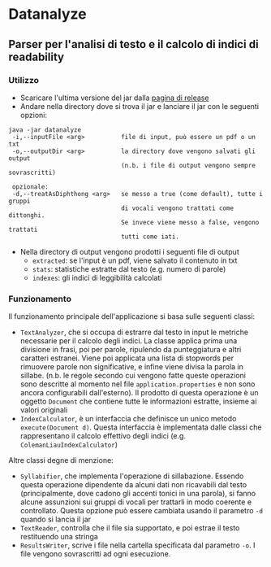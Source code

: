# Datanalyze
## Parser per l'analisi di testo e il calcolo di indici di readability

### Utilizzo
- Scaricare l'ultima versione del jar dalla [pagina di release](https://github.com/NekoStark/datanalyze/releases)
- Andare nella directory dove si trova il jar e lanciare il jar con le seguenti opzioni:

```shell
java -jar datanalyze
 -i,--inputFile <arg>          file di input, può essere un pdf o un txt
 -o,--outputDir <arg>          la directory dove vengono salvati gli output
                               (n.b. i file di output vengono sempre sovrascritti)
 
 opzionale:
 -d,--treatAsDiphthong <arg>   se messo a true (come default), tutte i gruppi 
                               di vocali vengono trattati come dittonghi.
                               Se invece viene messo a false, vengono trattati
                               tutti come iati.
```

- Nella directory di output vengono prodotti i seguenti file di output
  - ```extracted```: se l'input è un pdf, viene salvato il contenuto in txt
  - ```stats```: statistiche estratte dal testo (e.g. numero di parole)
  - ```indexes```: gli indici di leggibilità calcolati

### Funzionamento
Il funzionamento principale dell'applicazione si basa sulle seguenti classi: 
- ```TextAnalyzer```, che si occupa di estrarre dal testo in input le metriche necessarie per il calcolo degli indici. La classe applica prima una divisione in frasi, poi per parole, ripulendo da punteggiatura e altri caratteri estranei. Viene poi applicata una lista di stopwords per rimuovere parole non significative, e infine viene divisa la parola in sillabe. (n.b. le regole secondo cui vengono fatte queste operazioni sono descritte al momento nel file ```application.properties``` e non sono ancora configurabili dall'esterno). Il prodotto di questa operazione è un oggetto ```Document``` che contiene tutte le informazioni estratte, insieme ai valori originali
- ```IndexCalculator```, è un interfaccia che definisce un unico metodo ```execute(Document d)```. Questa interfaccia è implementata dalle classi che rappresentano il calcolo effettivo degli indici (e.g. ```ColemanLiauIndexCalculator```)

Altre classi degne di menzione:
- ```Syllabifier```, che implementa l'operazione di sillabazione. Essendo questa operazione dipendente da alcuni dati non ricavabili dal testo (principalmente, dove cadono gli accenti tonici in una parola), si fanno alcune assunzioni sui gruppi di vocali per trattarli in modo coerente e controllato. Questa opzione può essere cambiata usando il parametro ```-d``` quando si lancia il jar
- ```TextReader```, controlla che il file sia supportato, e poi estrae il testo restituendo una stringa
- ```ResultsWriter```, scrive i file nella cartella specificata dal parametro ```-o```. I file vengono sovrascritti ad ogni esecuzione.
